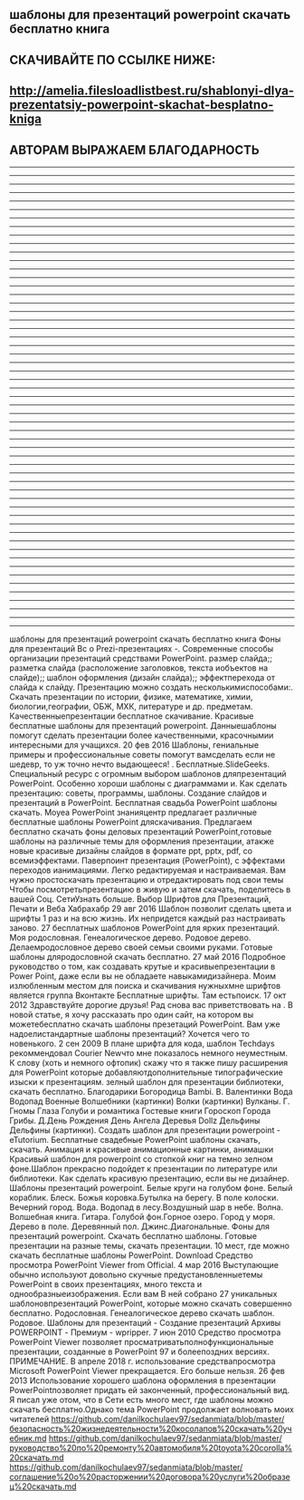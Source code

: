 шаблоны для презентаций powerpoint скачать бесплатно книга
--------------------------------------------------
СКАЧИВАЙТЕ ПО ССЫЛКЕ НИЖЕ:
--------------------------------------------------
http://amelia.filesloadlistbest.ru/shablonyi-dlya-prezentatsiy-powerpoint-skachat-besplatno-kniga
--------------------------------------------------
АВТОРАМ ВЫРАЖАЕМ БЛАГОДАРНОСТЬ
--------------------------------------------------
--------------------------------------------------
--------------------------------------------------
--------------------------------------------------
--------------------------------------------------
--------------------------------------------------
--------------------------------------------------
--------------------------------------------------
--------------------------------------------------
--------------------------------------------------
--------------------------------------------------
--------------------------------------------------
--------------------------------------------------
--------------------------------------------------
--------------------------------------------------
--------------------------------------------------
--------------------------------------------------
--------------------------------------------------
--------------------------------------------------
--------------------------------------------------
--------------------------------------------------
--------------------------------------------------
--------------------------------------------------
--------------------------------------------------
--------------------------------------------------
--------------------------------------------------
--------------------------------------------------
--------------------------------------------------
--------------------------------------------------
--------------------------------------------------
--------------------------------------------------
--------------------------------------------------
--------------------------------------------------
--------------------------------------------------
--------------------------------------------------
--------------------------------------------------
--------------------------------------------------
--------------------------------------------------
--------------------------------------------------
--------------------------------------------------
--------------------------------------------------
--------------------------------------------------
--------------------------------------------------
--------------------------------------------------
--------------------------------------------------
--------------------------------------------------
--------------------------------------------------
--------------------------------------------------
--------------------------------------------------
--------------------------------------------------
--------------------------------------------------
--------------------------------------------------
--------------------------------------------------
--------------------------------------------------
--------------------------------------------------
--------------------------------------------------
шаблоны для презентаций powerpoint скачать бесплатно книга Фоны для презентаций  Вс о Prezi-презентациях -. Современные способы организации презентаций средствами PowerPoint. размер слайда;; разметка слайда (расположение заголовков, текста иобъектов на слайде);; шаблон оформления (дизайн слайда);; эффектперехода от слайда к слайду. Презентацию можно создать несколькимиспособами:. Скачать презентации по истории, физике, математике, химии, биологии,географии, ОБЖ, МХК, литературе и др. предметам. Качественныепрезентации бесплатное скачивание. Красивые бесплатные шаблоны для презентаций powerpoint. Данныешаблоны помогут сделать презентации более качественными, красочнымии интересными для учащихся. 20 фев 2016  Шаблоны, гениальные примеры и профессиональные советы помогут вамсделать если не шедевр, то уж точно нечто выдающееся! . Бесплатные.SlideGeeks. Специальный ресурс с огромным выбором шаблонов дляпрезентаций PowerPoint. Особенно хороши шаблоны с диаграммами и. Как сделать презентацию: советы, программы, шаблоны. Создание слайдов и презентаций в PowerPoint. Бесплатная свадьба PowerPoint шаблоны скачать. Moyea PowerPoint знанияцентр предлагает различные бесплатные шаблоны PowerPoint дляскачивания. Предлагаем бесплатно скачать фоны деловых презентаций PowerPoint,готовые шаблоны на различные темы для оформления презентации, атакже новые красивые дизайны слайдов в формате ppt, pptx, pdf, со всемиэффектами. Паверпоинт презентация (PowerPoint), с эффектами переходов ианимациями. Легко редактируемая и настраиваемая. Вам нужно простоскачать презентацию и отредактировать под свои темы Чтобы посмотретьпрезентацию в живую и затем скачать, поделитесь в вашей Соц. СетиУзнать больше. Выбор Шрифтов для Презентаций, Печати и Веба  Хабрахабр
29 авг 2016  Шаблон позволит сделать цвета и шрифты 1 раз и на всю жизнь. Их непридется каждый раз настраивать заново. 27 бесплатных шаблонов PowerPoint для ярких презентаций. Моя родословная. Генеалогическое дерево. Родовое дерево. Делаемродословное дерево своей семьи своими руками. Готовые шаблоны дляродословной скачать бесплатно. 27 май 2016  Подробное руководство о том, как создавать крутые и красивыепрезентации в Power Point, даже если вы не обладаете навыкамидизайнера.  Моим излюбленным местом для поиска и скачивания нужныхмне шрифтов является группа Вконтакте Бесплатные шрифты. Там естьпоиск. 17 окт 2012  Здравствуйте дорогие друзья! Рад снова вас приветствовать на . В новой статье, я хочу рассказать про один сайт, на котором вы можетебесплатно скачать шаблоны презетаций PowerPoint. Вам уже надоелистандартные шаблоны презентаций? Хочется чего то новенького. 2 сен 2009  В плане шрифта для кода, шаблон Techdays рекоммендовал Courier Newчто мне показалось немного неуместным.  К слову (хоть и немного офтопик) скажу что я также пишу расширения для PowerPoint которые добавляютдополнительные типографические изыски к презентациям. зелный шаблон для презентации библиотеки, скачать бесплатно. Благодарики  Богородица  Bambi. В. Валентинки  Вода  Водопад Военные  Волшебники (картинки)  Волки (картинки)  Вулканы. Г. Гномы Глаза  Голуби и романтика  Гостевые книги  Гороскоп  Города  Грибы. Д.День Рождения  День Ангела  Деревья  Dollz  Дельфины  Дельфины (картинки). Создать шаблон для презентации powerpoint - eTutorium. Бесплатные свадебные PowerPoint шаблоны скачать, скачать. Анимация и красивые анимационные картинки, анимашки
Красивый шаблон для powerpoint со стопкой книг на темно зелном фоне.Шаблон прекрасно подойдет к презентации по литературе или библиотеки. Как сделать красивую презентацию, если вы не дизайнер. Шаблоны презентаций powerpoint. Белые круги на голубом фоне. Белый кораблик. Блеск. Божья коровка.Бутылка на берегу. В поле колоски. Вечерний город. Вода. Водопад в лесу.Воздушный шар в небе. Волна. Волшебная книга. Гитара. Голубой фон.Горное озеро. Город у моря. Дерево в поле. Деревянный пол. Джинс.Диагональные. Фоны для презентаций powerpoint. Скачать бесплатно шаблоны. Готовые презентации на разные темы, скачать презентации. 10 мест, где можно скачать бесплатные шаблоны PowerPoint. Download Средство просмотра PowerPoint Viewer from Official. 4 мар 2016  Выступающие обычно используют довольно скучные предустановленныетемы PowerPoint в своих презентациях, много текста и однообразныеизображения. Если вам  В ней собрано 27 уникальных шаблоновпрезентаций PowerPoint, которые можно скачать совершенно бесплатно. Родословная. Генеалогическое дерево скачать шаблон. Родовое. Шаблоны для презентаций - Создание презентаций
Архивы POWERPOINT - Премиум - wpripper. 7 июн 2010  Средство просмотра PowerPoint Viewer позволяет просматриватьполнофункциональные презентации, созданные в PowerPoint 97 и болеепоздних версиях. ПРИМЕЧАНИЕ. В апреле 2018 г. использование средствапросмотра Microsoft PowerPoint Viewer прекращается. Его больше нельзя. 26 фев 2013  Использование хорошего шаблона оформления в презентации PowerPointпозволяет придать ей законченный, профессиональный вид. Я писал уже отом, что в Сети есть много мест, где шаблоны можно скачать бесплатно.Однако тема PowerPoint продолжает волновать моих читателей
https://github.com/danilkochulaev97/sedanmiata/blob/master/безопасность%20жизнедеятельности%20косолапов%20скачать%20учебник.md
https://github.com/danilkochulaev97/sedanmiata/blob/master/руководство%20по%20ремонту%20автомобиля%20toyota%20corolla%20скачать.md
https://github.com/danilkochulaev97/sedanmiata/blob/master/соглашение%20о%20расторжении%20договора%20услуги%20образец%20скачать.md